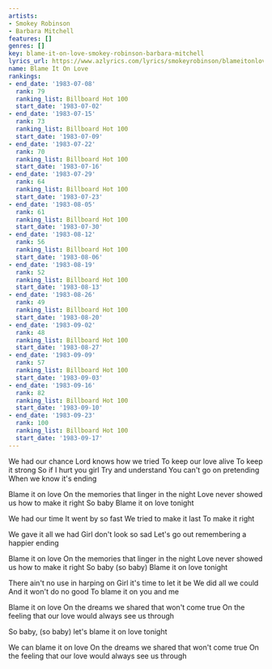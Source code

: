 ```yaml
---
artists:
- Smokey Robinson
- Barbara Mitchell
features: []
genres: []
key: blame-it-on-love-smokey-robinson-barbara-mitchell
lyrics_url: https://www.azlyrics.com/lyrics/smokeyrobinson/blameitonlove.html
name: Blame It On Love
rankings:
- end_date: '1983-07-08'
  rank: 79
  ranking_list: Billboard Hot 100
  start_date: '1983-07-02'
- end_date: '1983-07-15'
  rank: 73
  ranking_list: Billboard Hot 100
  start_date: '1983-07-09'
- end_date: '1983-07-22'
  rank: 70
  ranking_list: Billboard Hot 100
  start_date: '1983-07-16'
- end_date: '1983-07-29'
  rank: 64
  ranking_list: Billboard Hot 100
  start_date: '1983-07-23'
- end_date: '1983-08-05'
  rank: 61
  ranking_list: Billboard Hot 100
  start_date: '1983-07-30'
- end_date: '1983-08-12'
  rank: 56
  ranking_list: Billboard Hot 100
  start_date: '1983-08-06'
- end_date: '1983-08-19'
  rank: 52
  ranking_list: Billboard Hot 100
  start_date: '1983-08-13'
- end_date: '1983-08-26'
  rank: 49
  ranking_list: Billboard Hot 100
  start_date: '1983-08-20'
- end_date: '1983-09-02'
  rank: 48
  ranking_list: Billboard Hot 100
  start_date: '1983-08-27'
- end_date: '1983-09-09'
  rank: 57
  ranking_list: Billboard Hot 100
  start_date: '1983-09-03'
- end_date: '1983-09-16'
  rank: 82
  ranking_list: Billboard Hot 100
  start_date: '1983-09-10'
- end_date: '1983-09-23'
  rank: 100
  ranking_list: Billboard Hot 100
  start_date: '1983-09-17'
---
```


We had our chance
Lord knows how we tried
To keep our love alive
To keep it strong
So if I hurt you girl
Try and understand
You can't go on pretending
When we know it's ending

Blame it on love
On the memories that linger in the night
Love never showed us how to make it right
So baby
Blame it on love tonight

We had our time
It went by so fast
We tried to make it last
To make it right

We gave it all we had
Girl don't look so sad
Let's go out remembering a happier ending

Blame it on love
On the memories that linger in the night
Love never showed us how to make it right
So baby (so baby)
Blame it on love tonight

There ain't no use in harping on
Girl it's time to let it be
We did all we could
And it won't do no good
To blame it on you and me

Blame it on love
On the dreams we shared that won't come true
On the feeling that our love would always see us through

So baby, (so baby) let's blame it on love tonight

We can blame it on love
On the dreams we shared that won't come true
On the feeling that our love would always see us through



